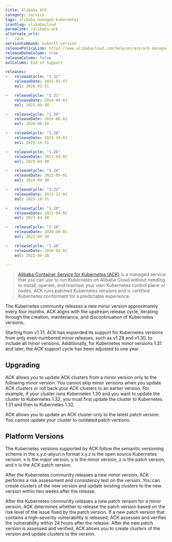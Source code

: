 ```yaml
---
title: Alibaba ACK
category: service
tags: alibaba managed-kubernetes
iconSlug: alibabacloud
permalink: /alibaba-ack
alternate_urls:
-   /ack
versionCommand: kubectl version
releasePolicyLink: https://www.alibabacloud.com/help/en/ack/ack-managed-and-ack-dedicated/user-guide/support-for-kubernetes-versions
releaseDateColumn: true
releaseColumn: false
eolColumn: End of Support

releases:
-   releaseCycle: "1.32"
    releaseDate: 2025-01-01
    eol: 2026-01-31

-   releaseCycle: "1.31"
    releaseDate: 2024-09-01
    eol: 2025-09-30

-   releaseCycle: "1.30"
    releaseDate: 2024-06-01
    eol: 2026-06-30

-   releaseCycle: "1.28"
    releaseDate: 2023-10-01
    eol: 2025-10-31

-   releaseCycle: "1.26"
    releaseDate: 2023-04-01
    eol: 2025-04-30

-   releaseCycle: "1.24"
    releaseDate: 2022-09-01
    eol: 2024-09-30

-   releaseCycle: "1.22"
    releaseDate: 2021-12-01
    eol: 2023-10-31

-   releaseCycle: "1.20"
    releaseDate: 2021-04-01
    eol: 2023-04-30

-   releaseCycle: "1.18"
    releaseDate: 2020-09-01
    eol: 2022-09-30

-   releaseCycle: "1.16"
    releaseDate: 2020-02-01
    eol: 2022-06-30

---
```


> [Alibaba Container Service for Kubernetes (ACK)](https://www.alibabacloud.com/en/product/kubernetes) is a managed service
> that you can use to run Kubernetes on Alibaba Cloud without needing to install, operate, and maintain your
> own Kubernetes control plane or nodes. ACK runs patched Kubernetes versions and is certified Kubernetes
> conformant for a predictable experience.

The Kubernetes community releases a new minor version approximately every four months. ACK aligns with the upstream release cycle, iterating through the creation, maintenance, and discontinuation of Kubernetes versions. 

Starting from v1.31, ACK has expanded its support for Kubernetes versions from only even-numbered minor releases, such as v1.28 and v1.30, to include all minor versions. Additionally, for Kubernetes minor versions 1.31 and later, the ACK support cycle has been adjusted to one year.

## Upgrading

ACK allows you to update ACK clusters from a minor version only to the following minor version. You cannot skip minor versions when you update ACK clusters or roll back your ACK clusters to an earlier version. For example, if your cluster runs Kubernetes 1.30 and you want to update the cluster to Kubernetes 1.32, you must first update the cluster to Kubernetes 1.31 and then to Kubernetes 1.32.

ACK allows you to update an ACK cluster only to the latest patch version. You cannot update your cluster to outdated patch versions.

## Platform Versions

The Kubernetes versions supported by ACK follow the semantic versioning scheme in the x.y.z-aliyun.n format x.y.z is the open source Kubernetes version. x is the major version, y is the minor version, z is the patch version, and n is the ACK patch version.

After the Kubernetes community releases a new minor version, ACK performs a risk assessment and consistency test on the version. You can create clusters of the new version and update existing clusters to the new version within two weeks after the release.

After the Kubernetes community releases a new patch version for a minor version, ACK determines whether to release the patch version based on the risk level of the issue fixed by the patch version. If a new patch version that contains a high-severity vulnerability is released, ACK assesses and verifies the vulnerability within 24 hours after the release. After the new patch version is assessed and verified, ACK allows you to create clusters of the version and update clusters to the version.